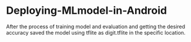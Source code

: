 # Deploying-MLmodel-in-Android

After the process of training model and evaluation and getting the desired accuracy saved the model using tflite as digit.tflite in the specific location. 
